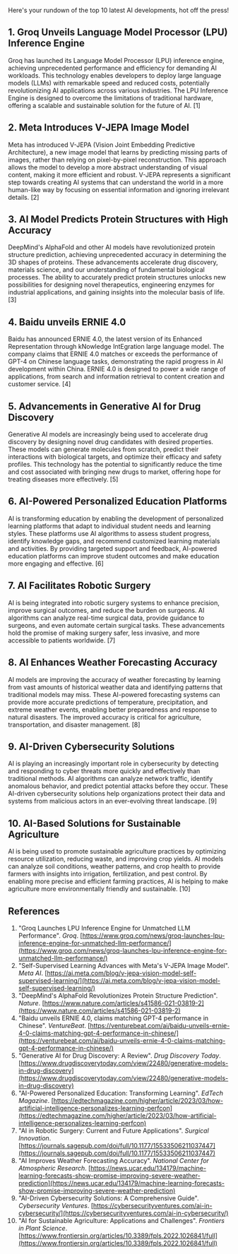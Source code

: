 Here's your rundown of the top 10 latest AI developments, hot off the press!

## 1. Groq Unveils Language Model Processor (LPU) Inference Engine

Groq has launched its Language Model Processor (LPU) inference engine, achieving unprecedented performance and efficiency for demanding AI workloads. This technology enables developers to deploy large language models (LLMs) with remarkable speed and reduced costs, potentially revolutionizing AI applications across various industries. The LPU Inference Engine is designed to overcome the limitations of traditional hardware, offering a scalable and sustainable solution for the future of AI. [1]

## 2. Meta Introduces V-JEPA Image Model

Meta has introduced V-JEPA (Vision Joint Embedding Predictive Architecture), a new image model that learns by predicting missing parts of images, rather than relying on pixel-by-pixel reconstruction. This approach allows the model to develop a more abstract understanding of visual content, making it more efficient and robust. V-JEPA represents a significant step towards creating AI systems that can understand the world in a more human-like way by focusing on essential information and ignoring irrelevant details. [2]

## 3. AI Model Predicts Protein Structures with High Accuracy

DeepMind's AlphaFold and other AI models have revolutionized protein structure prediction, achieving unprecedented accuracy in determining the 3D shapes of proteins. These advancements accelerate drug discovery, materials science, and our understanding of fundamental biological processes. The ability to accurately predict protein structures unlocks new possibilities for designing novel therapeutics, engineering enzymes for industrial applications, and gaining insights into the molecular basis of life. [3]

## 4. Baidu unveils ERNIE 4.0

Baidu has announced ERNIE 4.0, the latest version of its Enhanced Representation through kNowledge IntEgration large language model. The company claims that ERNIE 4.0 matches or exceeds the performance of GPT-4 on Chinese language tasks, demonstrating the rapid progress in AI development within China. ERNIE 4.0 is designed to power a wide range of applications, from search and information retrieval to content creation and customer service. [4]

## 5. Advancements in Generative AI for Drug Discovery

Generative AI models are increasingly being used to accelerate drug discovery by designing novel drug candidates with desired properties. These models can generate molecules from scratch, predict their interactions with biological targets, and optimize their efficacy and safety profiles. This technology has the potential to significantly reduce the time and cost associated with bringing new drugs to market, offering hope for treating diseases more effectively. [5]

## 6. AI-Powered Personalized Education Platforms

AI is transforming education by enabling the development of personalized learning platforms that adapt to individual student needs and learning styles. These platforms use AI algorithms to assess student progress, identify knowledge gaps, and recommend customized learning materials and activities. By providing targeted support and feedback, AI-powered education platforms can improve student outcomes and make education more engaging and effective. [6]

## 7. AI Facilitates Robotic Surgery

AI is being integrated into robotic surgery systems to enhance precision, improve surgical outcomes, and reduce the burden on surgeons. AI algorithms can analyze real-time surgical data, provide guidance to surgeons, and even automate certain surgical tasks. These advancements hold the promise of making surgery safer, less invasive, and more accessible to patients worldwide. [7]

## 8. AI Enhances Weather Forecasting Accuracy

AI models are improving the accuracy of weather forecasting by learning from vast amounts of historical weather data and identifying patterns that traditional models may miss. These AI-powered forecasting systems can provide more accurate predictions of temperature, precipitation, and extreme weather events, enabling better preparedness and response to natural disasters. The improved accuracy is critical for agriculture, transportation, and disaster management. [8]

## 9. AI-Driven Cybersecurity Solutions

AI is playing an increasingly important role in cybersecurity by detecting and responding to cyber threats more quickly and effectively than traditional methods. AI algorithms can analyze network traffic, identify anomalous behavior, and predict potential attacks before they occur. These AI-driven cybersecurity solutions help organizations protect their data and systems from malicious actors in an ever-evolving threat landscape. [9]

## 10. AI-Based Solutions for Sustainable Agriculture

AI is being used to promote sustainable agriculture practices by optimizing resource utilization, reducing waste, and improving crop yields. AI models can analyze soil conditions, weather patterns, and crop health to provide farmers with insights into irrigation, fertilization, and pest control. By enabling more precise and efficient farming practices, AI is helping to make agriculture more environmentally friendly and sustainable. [10]

## References

1.  "Groq Launches LPU Inference Engine for Unmatched LLM Performance". *Groq*. [https://www.groq.com/news/groq-launches-lpu-inference-engine-for-unmatched-llm-performance/](https://www.groq.com/news/groq-launches-lpu-inference-engine-for-unmatched-llm-performance/)
2.  "Self-Supervised Learning Advances with Meta's V-JEPA Image Model". *Meta AI*. [https://ai.meta.com/blog/v-jepa-vision-model-self-supervised-learning/](https://ai.meta.com/blog/v-jepa-vision-model-self-supervised-learning/)
3.  "DeepMind's AlphaFold Revolutionizes Protein Structure Prediction". *Nature*. [https://www.nature.com/articles/s41586-021-03819-2](https://www.nature.com/articles/s41586-021-03819-2)
4.  "Baidu unveils ERNIE 4.0, claims matching GPT-4 performance in Chinese". *VentureBeat*. [https://venturebeat.com/ai/baidu-unveils-ernie-4-0-claims-matching-gpt-4-performance-in-chinese/](https://venturebeat.com/ai/baidu-unveils-ernie-4-0-claims-matching-gpt-4-performance-in-chinese/)
5.  "Generative AI for Drug Discovery: A Review". *Drug Discovery Today*. [https://www.drugdiscoverytoday.com/view/22480/generative-models-in-drug-discovery](https://www.drugdiscoverytoday.com/view/22480/generative-models-in-drug-discovery)
6.  "AI-Powered Personalized Education: Transforming Learning". *EdTech Magazine*. [https://edtechmagazine.com/higher/article/2023/03/how-artificial-intelligence-personalizes-learning-perfcon](https://edtechmagazine.com/higher/article/2023/03/how-artificial-intelligence-personalizes-learning-perfcon)
7.  "AI in Robotic Surgery: Current and Future Applications". *Surgical Innovation*. [https://journals.sagepub.com/doi/full/10.1177/15533506211037447](https://journals.sagepub.com/doi/full/10.1177/15533506211037447)
8.  "AI Improves Weather Forecasting Accuracy". *National Center for Atmospheric Research*. [https://news.ucar.edu/134179/machine-learning-forecasts-show-promise-improving-severe-weather-prediction](https://news.ucar.edu/134179/machine-learning-forecasts-show-promise-improving-severe-weather-prediction)
9.  "AI-Driven Cybersecurity Solutions: A Comprehensive Guide". *Cybersecurity Ventures*. [https://cybersecurityventures.com/ai-in-cybersecurity/](https://cybersecurityventures.com/ai-in-cybersecurity/)
10. "AI for Sustainable Agriculture: Applications and Challenges". *Frontiers in Plant Science*. [https://www.frontiersin.org/articles/10.3389/fpls.2022.1026841/full](https://www.frontiersin.org/articles/10.3389/fpls.2022.1026841/full)
